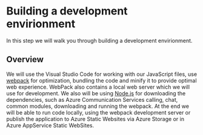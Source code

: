# Building a development envirionment

In this step we will walk you through building a development envirionment. 

## Overview

We will use the Visual Studio Code for working with our JavaScript files, use [webpack](https://webpack.js.org/) for optimization, bundling the code and minify it to provide optimal web experience. WebPack also contains a local web server which we will use for development.
We also will be using  [Node.js](https://nodejs.org/en/) for downloading the dependencies, such as Azure Communication Services calling, chat, common modules, downloading and running the webpack.
At the end we will be able to run code locally, using the webpack development server or publish the application to Azure Static Websites via Azure Storage or in Azure AppService Static WebSites.

